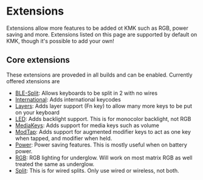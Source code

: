 # Extensions
Extensions allow more features to be added ot KMK such as RGB, power saving and 
more. Extensions listed on this page are supported by default on KMK, though 
it's possible to add your own!

## Core extensions
These extensions are proveded in all builds and can be enabled. Currently offered
xtensions are

- [BLE-Split](split_keyboards.md): Allows keyboards to be split in 2 with no wires
- [International](international.md): Adds international keycodes
- [Layers](layers.md): Adds layer support (Fn key) to allow many more keys to be
put on your keyboard
- [LED](led.md): Adds backlight support. This is for monocolor backlight, not RGB
- [MediaKeys](media_keys.md): Adds support for media keys such as volume
- [ModTap](modtap.md): Adds support for augmented modifier keys to act as one key
when tapped, and modifier when held.
- [Power](power.md): Power saving features. This is mostly useful when on battery power.
- [RGB](rgb.md): RGB lighting for underglow. Will work on most matrix RGB as well
treated the same as underglow.
- [Split](split_keyboards.md): This is for wired splits. Only use wired or wireless, not both.
